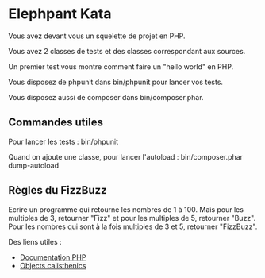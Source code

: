 <h1>Elephpant Kata</h1>

Vous avez devant vous un squelette de projet en PHP.

Vous avez 2 classes de tests et des classes correspondant aux sources.

Un premier test vous montre comment faire un "hello world" en PHP.

Vous disposez de phpunit dans bin/phpunit pour lancer vos tests.

Vous disposez aussi de composer dans bin/composer.phar.

<h2>Commandes utiles</h2>

Pour lancer les tests : bin/phpunit

Quand on ajoute une classe, pour lancer l'autoload : bin/composer.phar dump-autoload

<h2>Règles du FizzBuzz</h2>
Ecrire un programme qui retourne les nombres de 1 à 100. Mais pour les multiples de 3, retourner "Fizz" et pour les multiples de 5, retourner "Buzz". Pour les nombres qui sont à la fois multiples de 3 et 5, retourner "FizzBuzz".

Des liens utiles : 
* [Documentation PHP](https://secure.php.net/docs.php)
* [Objects calisthenics](http://williamdurand.fr/2013/06/03/object-calisthenics/)
